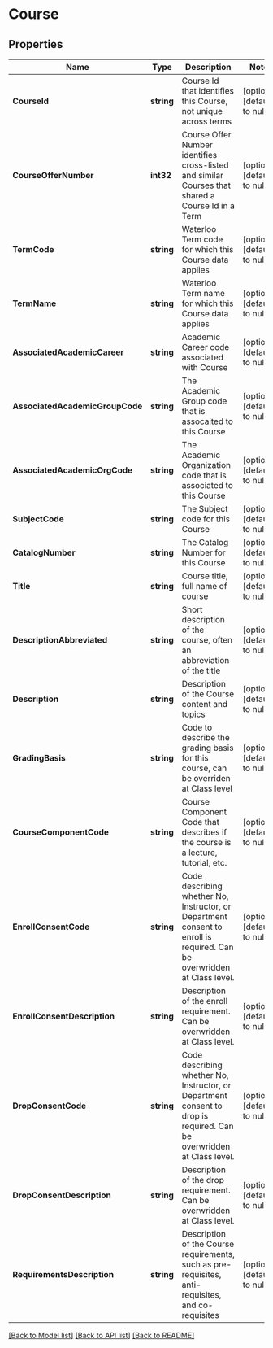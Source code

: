 # Course

## Properties
Name | Type | Description | Notes
------------ | ------------- | ------------- | -------------
**CourseId** | **string** | Course Id that identifies this Course, not unique across terms | [optional] [default to null]
**CourseOfferNumber** | **int32** | Course Offer Number identifies cross-listed and similar Courses that shared a Course Id in a Term | [optional] [default to null]
**TermCode** | **string** | Waterloo Term code for which this Course data applies | [optional] [default to null]
**TermName** | **string** | Waterloo Term name for which this Course data applies | [optional] [default to null]
**AssociatedAcademicCareer** | **string** | Academic Career code associated with Course | [optional] [default to null]
**AssociatedAcademicGroupCode** | **string** | The Academic Group code that is assocaited to this Course | [optional] [default to null]
**AssociatedAcademicOrgCode** | **string** | The Academic Organization code that is associated to this Course | [optional] [default to null]
**SubjectCode** | **string** | The Subject code for this Course | [optional] [default to null]
**CatalogNumber** | **string** | The Catalog Number for this Course | [optional] [default to null]
**Title** | **string** | Course title, full name of course | [optional] [default to null]
**DescriptionAbbreviated** | **string** | Short description of the course, often an abbreviation of the title | [optional] [default to null]
**Description** | **string** | Description of the Course content and topics | [optional] [default to null]
**GradingBasis** | **string** | Code to describe the grading basis for this course, can be overriden at Class level | [optional] [default to null]
**CourseComponentCode** | **string** | Course Component Code that describes if the course is a lecture, tutorial, etc. | [optional] [default to null]
**EnrollConsentCode** | **string** | Code describing whether No, Instructor, or Department consent to enroll is required. Can be overwridden at Class level. | [optional] [default to null]
**EnrollConsentDescription** | **string** | Description of the enroll requirement. Can be overwridden at Class level. | [optional] [default to null]
**DropConsentCode** | **string** | Code describing whether No, Instructor, or Department consent to drop is required. Can be overwridden at Class level. | [optional] [default to null]
**DropConsentDescription** | **string** | Description of the drop requirement. Can be overwridden at Class level. | [optional] [default to null]
**RequirementsDescription** | **string** | Description of the Course requirements, such as pre-requisites, anti-requisites, and co-requisites | [optional] [default to null]

[[Back to Model list]](../README.md#documentation-for-models) [[Back to API list]](../README.md#documentation-for-api-endpoints) [[Back to README]](../README.md)

